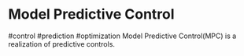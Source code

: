 # Model Predictive Control
#control #prediction #optimization
Model Predictive Control(MPC) is a realization of predictive controls.